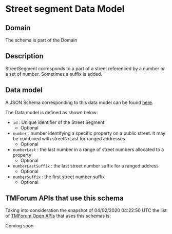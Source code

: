 # Street segment Data Model

## Domain

The  schema is part of the  Domain

## Description

StreetSegment corresponds to a part of a street referenced by a number or a set of number. Sometimes a suffix is added.

## Data model

A JSON Schema corresponding to this data model can be found
[here](https://github.com/tmforum-rand/schemas/blob/candidates/Common/StreetSegment.schema.json).

The Data model is defined as shown below:
- `id` : Unique identifier of the Street Segment
  - Optional
- `number` : number identifying a specific property on a public street. It may be combined with streetNrLast for ranged addresses
  - Optional
- `numberLast` : the last number in a range of street numbers allocated to a property
  - Optional
- `numberLastSuffix` : the last street number suffix for a ranged address
  - Optional
- `numberSuffix` : the first street number suffix
  - Optional




## TMForum APIs that use this schema

Taking into consideration the snapshot of 04/02/2020 04:22:50 UTC the list of [TMForum Open APIs](https://www.tmforum.org/open-apis/) that uses this schemas is:

Coming soon